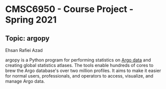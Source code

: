 # CMSC6950 - Course Project - Spring 2021
## Topic: argopy

Ehsan Rafiei Azad

argopy is a Python program for performing statistics on [Argo data](http://www.argo.ucsd.edu/) and creating global statistics atlases. The tools enable hundreds of cores to brew the Argo database's over two million profiles. It aims to make it easier for normal users, professionals, and operators to access, visualize, and manage Argo data.
